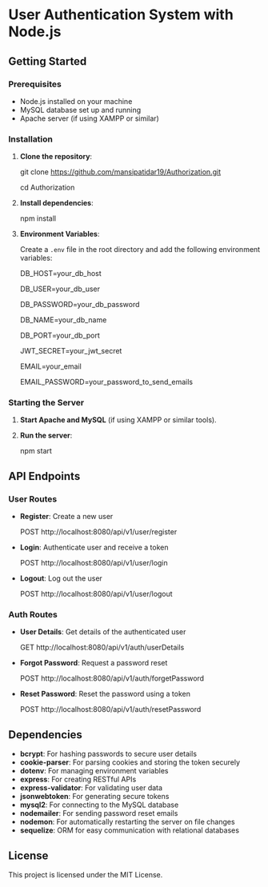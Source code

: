 # User Authentication System with Node.js

## Getting Started

### Prerequisites

- Node.js installed on your machine
- MySQL database set up and running
- Apache server (if using XAMPP or similar)

### Installation

1. **Clone the repository**:

   git clone https://github.com/mansipatidar19/Authorization.git

   cd Authorization


3. **Install dependencies**:
 
   npm install
   

4. **Environment Variables**:

   Create a `.env` file in the root directory and add the following environment variables:


   DB_HOST=your_db_host

   DB_USER=your_db_user

   DB_PASSWORD=your_db_password

   DB_NAME=your_db_name

   DB_PORT=your_db_port

   JWT_SECRET=your_jwt_secret

   EMAIL=your_email

   EMAIL_PASSWORD=your_password_to_send_emails
   

### Starting the Server

1. **Start Apache and MySQL** (if using XAMPP or similar tools).

2. **Run the server**:

   npm start

## API Endpoints

### User Routes

- **Register**: Create a new user
   
  POST http://localhost:8080/api/v1/user/register
   

- **Login**: Authenticate user and receive a token
   
  POST http://localhost:8080/api/v1/user/login
   

- **Logout**: Log out the user
   
  POST http://localhost:8080/api/v1/user/logout
   

### Auth Routes

- **User Details**: Get details of the authenticated user
   
  GET http://localhost:8080/api/v1/auth/userDetails
   

- **Forgot Password**: Request a password reset
   
  POST http://localhost:8080/api/v1/auth/forgetPassword
   

- **Reset Password**: Reset the password using a token
   
  POST http://localhost:8080/api/v1/auth/resetPassword
   

## Dependencies

- **bcrypt**: For hashing passwords to secure user details
- **cookie-parser**: For parsing cookies and storing the token securely
- **dotenv**: For managing environment variables
- **express**: For creating RESTful APIs
- **express-validator**: For validating user data
- **jsonwebtoken**: For generating secure tokens
- **mysql2**: For connecting to the MySQL database
- **nodemailer**: For sending password reset emails
- **nodemon**: For automatically restarting the server on file changes
- **sequelize**: ORM for easy communication with relational databases

## License

This project is licensed under the MIT License.
